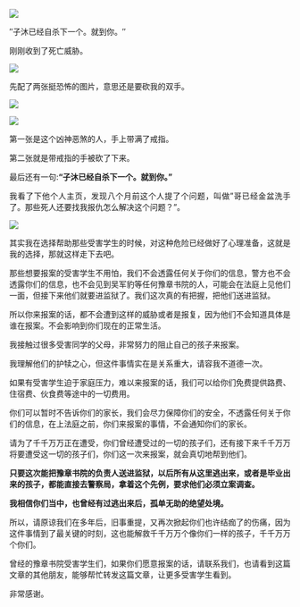 <p><img src="https://raw.githubusercontent.com/ZjzMisaka/iaders/master/img/2019/11/e6714-005PR4hXgy1g89fy7dqbzj30rs0fmx2l.jpg"></p>
<div class="preface">″子沐已经自杀下一个。就到你。″</div>
<p><span id="more-8591"></span></p>
<div class="WB_editor_iframe_new">
<p align="justify">​​刚刚收到了死亡威胁。</p>
<p class="picbox"><img src="https://raw.githubusercontent.com/ZjzMisaka/iaders/master/img/2019/11/df2db-005PR4hXgy1g89fh91379j30u01hcnnv.jpg"></p>
<p align="justify">
<p>先配了两张挺恐怖的图片，意思还是要砍我的双手。</p>
<p class="picbox"><img src="https://raw.githubusercontent.com/ZjzMisaka/iaders/master/img/2019/11/be269-005PR4hXgy1g89fhp4ogej30dw0ia4ho.jpg"></p>
<p class="picbox"><img src="https://raw.githubusercontent.com/ZjzMisaka/iaders/master/img/2019/11/64440-005PR4hXgy1g89fhr2nwdj30dw0l7ww0.jpg"></p>
<p align="justify">
第一张是这个凶神恶煞的人，手上带满了戒指。</p>
<p>第二张就是带戒指的手被砍了下来。</p>
<p>最后还有一句:<b>&#8220;子沐已经自杀下一个。就到你。&#8221;</b></p>
<p align="justify">
我看了下他个人主页，发现八个月前这个人提了个问题，叫做&#8221;哥已经金盆洗手了。那些死人还要找我报仇怎么解决这个问题？&#8221;。</p>
<p class="picbox"><img src="https://raw.githubusercontent.com/ZjzMisaka/iaders/master/img/2019/11/ee348-005PR4hXgy1g89fidjeg6j30u00cxwhg.jpg"></p>
<p align="justify">
<p>其实我在选择帮助那些受害学生的时候，对这种危险已经做好了心理准备，这就是我的选择，那就这样走下去吧。</p>
<p>那些想要报案的受害学生不用怕，我们不会透露任何关于你们的信息，警方也不会透露你们的信息，也不会见到吴军豹等任何豫章书院的人，可能会在法庭上见他们一面，但接下来他们就要进监狱了。我们这次真的有把握，把他们送进监狱。</p>
<p>所以你来报案的话，都不会遭到这样的威胁或者是报复，因为他们不会知道具体是谁在报案。不会影响到你们现在的正常生活。</p>
<p align="justify">我接触过很多受害同学的父母，非常努力的阻止自己的孩子来报案。</p>
<p>我理解他们的护犊之心，但这件事情实在是关系重大，请容我不道德一次。</p>
<p align="justify">如果有受害学生迫于家庭压力，难以来报案的话，我们可以给你们免费提供路费、住宿费、伙食费等途中的一切费用。</p>
<p align="justify">你们可以暂时不告诉你们的家长，我们会尽力保障你们的安全，不透露任何关于你们的信息，在上法庭之前，你们来报案的事情，不会通知你们的家长。</p>
<p align="justify">请为了千千万万正在遭受，你们曾经遭受过的一切的孩子们，还有接下来千千万万将要遭受这一切的孩子们，你们这一次来报案，就会真切地帮到他们。</p>
<p align="justify"><b>只要这次能把豫章书院的负责人送进监狱，以后所有从这里逃出来，或者是毕业出来的孩子，都能直接去警察局，拿着这个先例，要求他们必须立案调查。</b></p>
<p align="justify"><b>我相信你们当中，也曾经有过逃出来后，孤单无助的绝望处境。</b></p>
<p align="justify">所以，请原谅我们在多年后，旧事重提，又再次掀起你们也许结痂了的伤痛，因为这件事情到了最关键的时刻，这也能解救千千万万个像你们一样的孩子，千千万万个你们。</p>
<p align="justify">曾经的豫章书院受害学生们，如果你们愿意报案的话，请联系我们，也请看到这篇文章的其他朋友，能够帮忙转发这篇文章，让更多受害学生看到。</p>
<p align="justify">非常感谢。</p>